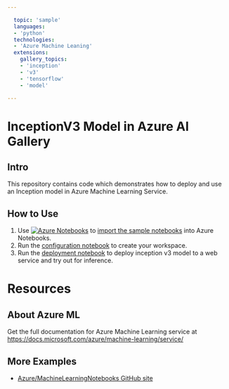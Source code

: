 ```yaml
---

  topic: 'sample' 
  languages: 
  - 'python' 
  technologies: 
  - 'Azure Machine Leaning' 
  extensions: 
    gallery_topics: 
    - 'inception' 
    - 'v3' 
    - 'tensorflow'
    - 'model' 

---
```


# InceptionV3 Model in Azure AI Gallery

## Intro
This repository contains code which demonstrates how to deploy and use an Inception model in Azure Machine Learning Service.

## How to Use
1. Use [![Azure Notebooks](https://notebooks.azure.com/launch.png)](https://notebooks.azure.com/import/gh/Azure-Samples/AI-Gallery-InceptionV3) to [import the sample notebooks](https://notebooks.azure.com/import/gh/Azure-Samples/AI-Gallery-InceptionV3) into Azure Notebooks.
2. Run the [configuration notebook](src/configuration.ipynb) to create your workspace. 
3. Run the [deployment notebook](src/deploy-inception-model.ipynb) to deploy inception v3 model to a web service and try out for inference.

# Resources


## About Azure ML
Get the full documentation for Azure Machine Learning service at https://docs.microsoft.com/azure/machine-learning/service/

## More Examples
 * [Azure/MachineLearningNotebooks GitHub site](https://github.com/Azure/MachineLearningNotebooks)
